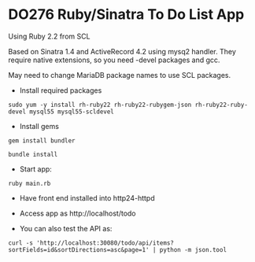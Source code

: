 # DO276 Ruby/Sinatra To Do List App

Using Ruby 2.2 from SCL

Based on Sinatra 1.4 and ActiveRecord 4.2 using mysq2 handler. They require native extensions, so you need -devel packages and gcc.

May need to change MariaDB package names to use SCL packages.

* Install required packages

`sudo yum -y install rh-ruby22 rh-ruby22-rubygem-json rh-ruby22-ruby-devel mysql55 mysql55-scldevel`

* Install gems

`gem install bundler`

`bundle install`

* Start app:

`ruby main.rb`

* Have front end installed into http24-httpd

* Access app as http://localhost/todo

* You can also test the API as:

`curl -s 'http://localhost:30080/todo/api/items?sortFields=id&sortDirections=asc&page=1' | python -m json.tool`

